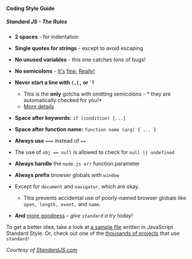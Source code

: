 #### Coding Style Guide
##### Standard JS - The Rules


* **2 spaces** - for indentation

* **Single quotes for strings** - except to avoid
escaping

* **No unused variables** - this one catches *tons* of bugs!

* **No semicolons** - [It's](http://blog.izs.me/post/2353458699/an-open-letter-to-javascript-leaders-regarding)
[ fine.](http://inimino.org/~inimino/blog/javascript_semicolons)
[ Really!](https://www.youtube.com/watch?v=gsfbh17Ax9I)

* **Never start a line with `(,[,` or `` ` ``!**
  * This is the **only** gotcha with omitting semicolons - * they are automatically checked for you!*
  * [More details](https://standardjs.com/rules-en.html#semicolons)

* **Space after keywords:** `if (condition) {...}`

* **Space after function name:** `function name (arg) { ... }`

* **Always use** `===` instead of `==`
 * The use of `obj == null` is allowed to check for `null || undefined`

* **Always handle** the `node.js err` function parameter

* **Always prefix** browser globals with `window`
 * Except for `document` and `navigator`, which are okay.
   * This prevents accidental use of poorly-named browser globals like `open, length, event,` and
   `name`.

* **And** [more goodness](https://standardjs.com/rules-en.html#javascript-standard-style) – *give `standard` a try today!*

To get a better idea, take a look at [a sample file](https://github.com/expressjs/body-parser/blob/master/index.js) written in JavaScript Standard Style. Or, check out one of the [thousands of projects](https://raw.githubusercontent.com/standard/standard-packages/master/all.json) that use `standard!`

<cite> Courtesy of [StandardJS.com](https://standardjs.com/)</cite>
